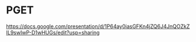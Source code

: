 # PGET

https://docs.google.com/presentation/d/1P64ay0iasGFKn4jZQ6J4JnQOZkZIL9swIwP-D1wHUGs/edit?usp=sharing
